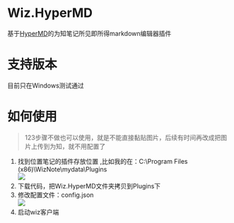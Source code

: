 # Wiz.HyperMD
基于[HyperMD](https://github.com/laobubu/HyperMD)的为知笔记所见即所得markdown编辑器插件   
# 支持版本
目前只在Windows测试通过
# 如何使用
> 123步骤不做也可以使用，就是不能直接黏贴图片，后续有时间再改成把图片上传到为知，就不用配置了
 1. 找到位置笔记的插件存放位置   ,比如我的在：C:\Program Files (x86)\WizNote\mydata\Plugins   
![](https://gitee.com/Wolfmoor/IMG/raw/master/img/1601357836.8120499.png)     
 2. 下载代码，把Wiz.HyperMD文件夹拷贝到Plugins下     
 3. 修改配置文件：config.json   
![](https://gitee.com/Wolfmoor/IMG/raw/master/img/1601358148.1485379.png)
 4. 启动wiz客户端
